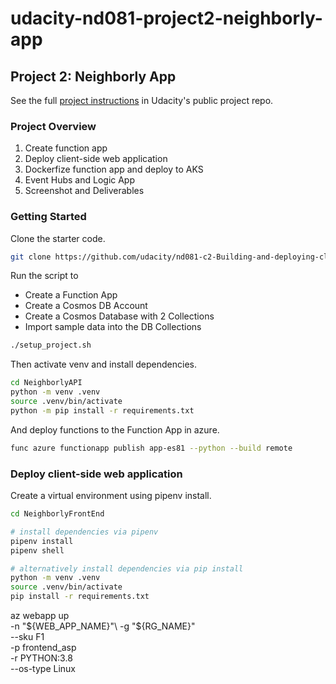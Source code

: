 # udacity-nd081-project2-neighborly-app

## Project 2: Neighborly App

See the full [project instructions](https://github.com/udacity/nd081-c2-Building-and-deploying-cloud-native-applications-from-scratch-project-starter/blob/c906b6f7a4842dfc409575740f69ebd3e0819d55/README.md) in Udacity's public project repo.

### Project Overview

1. Create function app
2. Deploy client-side web application
3. Dockerfize function app and deploy to AKS
4. Event Hubs and Logic App
5. Screenshot and Deliverables

### Getting Started

Clone the starter code.

```bash
git clone https://github.com/udacity/nd081-c2-Building-and-deploying-cloud-native-applications-from-scratch-project-starter.git
```

Run the script to

- Create a Function App
- Create a Cosmos DB Account
- Create a Cosmos Database with 2 Collections
- Import sample data into the DB Collections

```bash
./setup_project.sh
```

Then activate venv and install dependencies.

```bash
cd NeighborlyAPI
python -m venv .venv
source .venv/bin/activate
python -m pip install -r requirements.txt
```

And deploy functions to the Function App in azure.

```bash
func azure functionapp publish app-es81 --python --build remote
```

### Deploy client-side web application

Create a virtual environment using pipenv install.

```bash
cd NeighborlyFrontEnd

# install dependencies via pipenv
pipenv install
pipenv shell

# alternatively install dependencies via pip install
python -m venv .venv
source .venv/bin/activate
pip install -r requirements.txt
```

az webapp up \
 -n "${WEB_APP_NAME}"\
 -g "${RG_NAME}" \
 --sku F1 \
 -p frontend_asp \
 -r PYTHON:3.8 \
--os-type Linux
